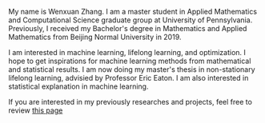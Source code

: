 My name is Wenxuan Zhang. I am a master student in Applied Mathematics and Computational Science graduate group at University of Pennsylvania.  Previously, I received my Bachelor's degree in Mathematics and Applied Mathematics from Beijing Normal University in 2019. 

I am interested in machine learning, lifelong learning, and optimization. I hope to get inspirations for machine learning methods from mathematical and statistical results. I am now doing my master's thesis in non-stationary lifelong learning, advisied by Professor Eric Eaton. I am also interested in statistical explanation in machine learning. 

If you are interested in my previously researches and projects, feel free to review [this page](/projects)


